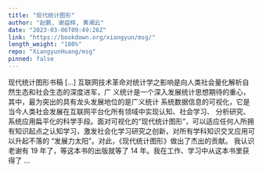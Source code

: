 ```yaml
---
title: "现代统计图形"
author: "赵鹏, 谢益辉, 黄湘云"
date: "2023-03-06T09:49:26Z"
link: "https://bookdown.org/xiangyun/msg/"
length_weight: "100%"
repo: "XiangyunHuang/msg"
pinned: false
---
```


现代统计图形书稿 [...] 互联网技术革命对统计学之影响是向人类社会量化解析自然生态和社会生态的深度进军，广 义统计是一个深入发展统计思想期待的重心，其中，最为突出的具有龙头发展地位的是广义统计 系统数据信息的可视化，它是当今人类社会发展在互联网平台化所有领域中实现认知、社会学习、 分析研究、系统应用扁平化的科学手段。面对可视化的“现代统计图形”，可以适应任何人所拥 有知识起点之认知学习，激发社会化学习研究之创新，对所有学科知识交叉应用可以升起不落的
“发展力太阳”。对此，《现代统计图形》做出了杰出的贡献。 我认识老谢有 19 年了，等这本书的出版就等了 14 年。我在工作、学习中从这本书里获得了 ...
